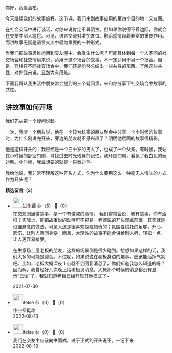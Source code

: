 你好，我是涵柏。

今天继续我们的故事旅程。这节课，我们来到故事应用的第四个目的地：交友圈。

在社会交际中进行谈话，对你来说肯定不算陌生。但如果你说得不着边际，你就会在交友中陷入尴尬。可见，语言交流对增加友谊、融洽感情起着非常的重要作用。而讲故事无疑是语言交流中最为重要的一种形式。

当我们把故事思维运用到交友圈中，会发生什么呢？可能具体到每一个人不同的社交场合和社交情境来说，适用于这个场合的故事，不一定适用于另一个场合。但是，穿梭在不同社交场合中，我们还是能够总结出一些共性的东西。了解这些共性，对你我来说，显然大有用处。

下面我将从我生活中朋友常会提到的三个疑问里，来和你分享下社交场合中故事的共性。

## 讲故事如何开场

我们先从第一个疑问说起。

一次，我听一个朋友说，他在一个较为私密的朋友聚会中分享一个小时候的故事时，为什么刚讲完开头，旁边的朋友就不感兴趣了？明明他后面的故事很精彩。

他是这样开头的：我已经是一个三十岁的男人了，也成了一个父亲。有时候，我站在小时候的卧室门前，寻找过去时光残存的记忆。我环顾四周，看见了我白色的泰迪熊。小时候，我最想要的就是一只泰迪熊。

我给他说，我非常不理解这种开头方式，你为什么要用这么一种毫无人情味的方式作为开头呢？
<div><strong>精选留言（3）</strong></div><ul>
<li><img src="https://static001.geekbang.org/account/avatar/00/13/7b/bd/ccb37425.jpg" width="30px"><span>进化菌</span> 👍（5） 💬（0）<div>在交友圈里讲故事，是一个有讲究的事情。
我们常常会说，我有故事，你有酒吗？实际上，能把故事说的动听可不容易。老师说的开头观点前置，其实就是设置悬念的做法，可见人还是很喜欢探险猎奇的；氛围要烘托的足够，开心、悲伤，让别人感同身受；而且，太理性的故事不适合讲给别人听，轻松一点，让人更容易接受。

在生意场上见老板的朋友，这样的场景倒是很少碰到。想想如果这样的话，我们大多的可能是迎合。不过呢，如果说说在老板身边的趣事，应该能活跃气氛吧。比如，老板大概深夜 1 点就不会回复消息了，你们知道我怎么知道的吗？因为啊，我曾经好几次晚上给老板发消息，大概那个时候的消息都没有显示“已读”了，我就知道老板已经开启其他模式了~</div>2021-07-30</li><br/><li><img src="https://static001.geekbang.org/account/avatar/00/26/eb/d7/90391376.jpg" width="30px"><span>ifelse</span> 👍（0） 💬（0）<div>作业都挺难</div>2022-08-13</li><br/><li><img src="https://static001.geekbang.org/account/avatar/00/26/eb/d7/90391376.jpg" width="30px"><span>ifelse</span> 👍（0） 💬（0）<div>我们在交友中应该向书面式、过于正式的开头说不。--记下来</div>2022-08-13</li><br/>
</ul>